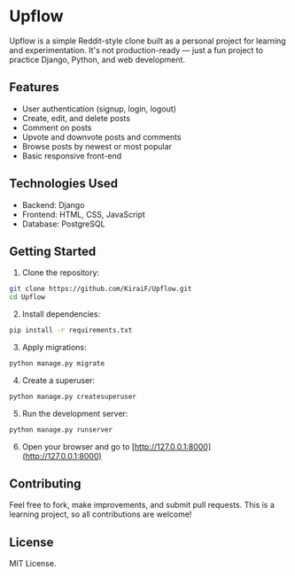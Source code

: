 # Upflow

Upflow is a simple Reddit-style clone built as a personal project for learning and experimentation. It's not production-ready — just a fun project to practice Django, Python, and web development.

## Features

- User authentication (signup, login, logout)
- Create, edit, and delete posts
- Comment on posts
- Upvote and downvote posts and comments
- Browse posts by newest or most popular
- Basic responsive front-end

## Technologies Used

- Backend: Django
- Frontend: HTML, CSS, JavaScript
- Database: PostgreSQL

## Getting Started

1. Clone the repository:

```bash
git clone https://github.com/KiraiF/Upflow.git
cd Upflow
```

2. Install dependencies:

```bash
pip install -r requirements.txt
```

3. Apply migrations:

```bash
python manage.py migrate
```

4. Create a superuser:

```bash
python manage.py createsuperuser
```

5. Run the development server:

```bash
python manage.py runserver
```

6. Open your browser and go to [http://127.0.0.1:8000](http://127.0.0.1:8000)


## Contributing

Feel free to fork, make improvements, and submit pull requests. This is a learning project, so all contributions are welcome!

## License

MIT License.

